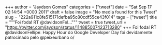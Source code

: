 
+++
author = "Jaydson Gomes"
categories = ["tweet"]
date = "Sat Sep 17 02:14:54 +0000 2011"
draft = false
image = "No media found for this Tweet"
slug = "222a611c8fe515171defba95c80cdf55ce43f014"
tags = ["tweet"]
title = """Foi foda! RT @davidsonFel..."""
tweet = true
tweet_url = "https://twitter.com/jaydson/status/114885007423713280"
+++
Foi foda! RT @davidsonFellipe: Happy Hour do Google Developer Day foi devidamente patrocinado pelo @peixeurbano o/
